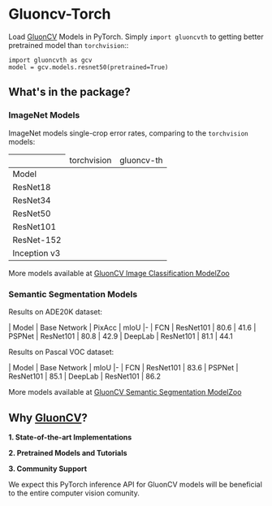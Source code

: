 # Gluoncv-Torch

Load [GluonCV](https://gluon-cv.mxnet.io/) Models in PyTorch.
Simply `import gluoncvth` to getting better pretrained model than `torchvision`::
 
    import gluoncvth as gcv
    model = gcv.models.resnet50(pretrained=True)

## What's in the package?

### ImageNet Models

ImageNet models single-crop error rates, comparing to the `torchvision` models:

|                                 <td colspan=2> torchvision        <td colspan=2> gluoncv-th
|-
| Model                           | Top-1 error     | Top-5 error   | Top-1 error   | Top-5 error   
| ResNet18                        | 30.24           | 10.92         | 29.06         | 10.17
| ResNet34                        | 26.70           | 8.58          | 25.35         | 7.92
| ResNet50                        | 23.85           | 7.13          | 22.33         | 6.18
| ResNet101                       | 22.63           | 6.44          | 20.80         | 5.39
| ResNet-152                      | 21.69           | 5.94          | 20.56         | 5.39
| Inception v3                    | 22.55           | 6.44          | 21.33         | 5.61

More models available at [GluonCV Image Classification ModelZoo](https://gluon-cv.mxnet.io/model_zoo/classification.html#imagenet)

### Semantic Segmentation Models

Results on ADE20K dataset:

| Model         | Base Network  | PixAcc    | mIoU
|-
| FCN           | ResNet101     | 80.6      | 41.6
| PSPNet        | ResNet101     | 80.8      | 42.9
| DeepLab       | ResNet101     | 81.1      | 44.1

Results on Pascal VOC dataset:

| Model         | Base Network  | mIoU
|-
| FCN           | ResNet101     | 83.6
| PSPNet        | ResNet101     | 85.1
| DeepLab       | ResNet101     | 86.2

More models available at [GluonCV Semantic Segmentation ModelZoo](https://gluon-cv.mxnet.io/model_zoo/segmentation.html)

## Why [GluonCV](https://gluon-cv.mxnet.io/)?

**1. State-of-the-art Implementations**

**2. Pretrained Models and Tutorials**

**3. Community Support**

We expect this PyTorch inference API for GluonCV models will be beneficial to the entire computer vision comunity.
